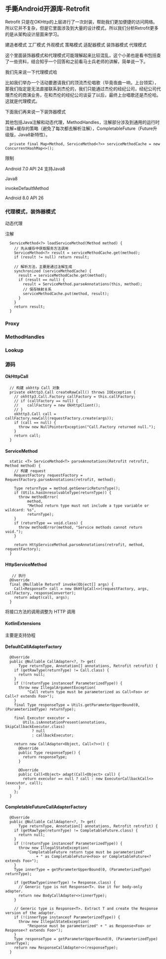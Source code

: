 ## 手撕Android开源库-Retrofit

Retrofit 只是在OKHttp的上层进行了一次封装，帮助我们更加便捷的访问网络。所以它并不复杂，但是它里面涉及到大量的设计模式，所以我们分析Retrofit更多的是从架构设计层面来学习。

建造者模式
工厂模式
外观模式
策略模式
适配器模式
装饰器模式
代理模式

这个里面装饰器模式和代理模式可能理解起来比较混乱，这个小弟也是看书包括查了一些资料，结合知乎一个回答和之前看马士兵老师的讲解，简单说一下。

我们先来说一下代理模式哈

比如我们举办一个活动要邀请我们的顶流杰伦唱歌（毕竟夜曲一响，上台领奖），那我们指定是无法直接联系到杰伦的，我们只能通过杰伦的经纪公司，经纪公司代理杰伦的商演业务，在和杰伦的经纪公司谈妥了以后，最终上台唱歌还是杰伦哈。这就是代理模式。

下面我们再来说一下装饰器模式



其他包括Java注解和动态代理，MethodHandles，注解部分涉及到通用的运行时注解+缓存的策略（避免了每次都去解析注解），CompletableFuture（Future升级版，Java8新特性）。

```
  private final Map<Method, ServiceMethod<?>> serviceMethodCache = new ConcurrentHashMap<>();
```


限制

Android 7.0 API 24 支持Java8

Java8

invokeDefaultMethod

Android 8.0 API 26

### 代理模式，装饰器模式

动态代理

注解

```
  ServiceMethod<?> loadServiceMethod(Method method) {
    // 先从缓存中获取服务方法调用
    ServiceMethod<?> result = serviceMethodCache.get(method);
    if (result != null) return result;

    // 解析方法，主要是通过注解生成
    synchronized (serviceMethodCache) {
      result = serviceMethodCache.get(method);
      if (result == null) {
        result = ServiceMethod.parseAnnotations(this, method);
        // 保存映射关系
        serviceMethodCache.put(method, result);
      }
    }
    return result;
  }
```


### Proxy

### MethodHandles

### Lookup

### 源码 

#### OkHttpCall

```
  // 构建 okhttp Call 对象
  private okhttp3.Call createRawCall() throws IOException {
    // okhttp3.Call.Factory callFactory = this.callFactory;
    // if (callFactory == null) {
    //    callFactory = new OkHttpClient();
    // }
    okhttp3.Call call = callFactory.newCall(requestFactory.create(args));
    if (call == null) {
      throw new NullPointerException("Call.Factory returned null.");
    }
    return call;
  }
```

#### ServiceMethod 

```
  static <T> ServiceMethod<T> parseAnnotations(Retrofit retrofit, Method method) {
    // 构建 request
    RequestFactory requestFactory = RequestFactory.parseAnnotations(retrofit, method);

    Type returnType = method.getGenericReturnType();
    if (Utils.hasUnresolvableType(returnType)) {
      throw methodError(
          method,
          "Method return type must not include a type variable or wildcard: %s",
          returnType);
    }
    if (returnType == void.class) {
      throw methodError(method, "Service methods cannot return void.");
    }

    return HttpServiceMethod.parseAnnotations(retrofit, method, requestFactory);
  }
```

#### HttpServiceMethod

```
   // 执行
  @Override
  final @Nullable ReturnT invoke(Object[] args) {
    Call<ResponseT> call = new OkHttpCall<>(requestFactory, args, callFactory, responseConverter);
    return adapt(call, args);
  }
```

将接口方法的调用调整为 HTTP 调用


#### KotlinExtensions 

主要是支持协程

#### DefaultCallAdapterFactory

```
  @Override
  public @Nullable CallAdapter<?, ?> get(
      Type returnType, Annotation[] annotations, Retrofit retrofit) {
    if (getRawType(returnType) != Call.class) {
      return null;
    }
    if (!(returnType instanceof ParameterizedType)) {
      throw new IllegalArgumentException(
          "Call return type must be parameterized as Call<Foo> or Call<? extends Foo>");
    }
    final Type responseType = Utils.getParameterUpperBound(0, (ParameterizedType) returnType);

    final Executor executor =
        Utils.isAnnotationPresent(annotations, SkipCallbackExecutor.class)
            ? null
            : callbackExecutor;

    return new CallAdapter<Object, Call<?>>() {
      @Override
      public Type responseType() {
        return responseType;
      }

      @Override
      public Call<Object> adapt(Call<Object> call) {
        return executor == null ? call : new ExecutorCallbackCall<>(executor, call);
      }
    };
  }
```

#### CompletableFutureCallAdapterFactory

```
  @Override
  public @Nullable CallAdapter<?, ?> get(
      Type returnType, Annotation[] annotations, Retrofit retrofit) {
    if (getRawType(returnType) != CompletableFuture.class) {
      return null;
    }
    if (!(returnType instanceof ParameterizedType)) {
      throw new IllegalStateException(
          "CompletableFuture return type must be parameterized"
              + " as CompletableFuture<Foo> or CompletableFuture<? extends Foo>");
    }
    Type innerType = getParameterUpperBound(0, (ParameterizedType) returnType);

    if (getRawType(innerType) != Response.class) {
      // Generic type is not Response<T>. Use it for body-only adapter.
      return new BodyCallAdapter<>(innerType);
    }

    // Generic type is Response<T>. Extract T and create the Response version of the adapter.
    if (!(innerType instanceof ParameterizedType)) {
      throw new IllegalStateException(
          "Response must be parameterized" + " as Response<Foo> or Response<? extends Foo>");
    }
    Type responseType = getParameterUpperBound(0, (ParameterizedType) innerType);
    return new ResponseCallAdapter<>(responseType);
  }
```